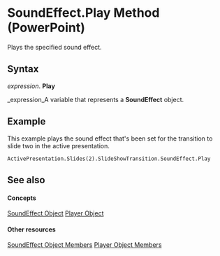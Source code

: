 
# SoundEffect.Play Method (PowerPoint)

Plays the specified sound effect.


## Syntax

 _expression_. **Play**

 _expression_A variable that represents a  **SoundEffect** object.


## Example

This example plays the sound effect that's been set for the transition to slide two in the active presentation.


```
ActivePresentation.Slides(2).SlideShowTransition.SoundEffect.Play
```


## See also


#### Concepts


 [SoundEffect Object](216e8bed-e6d7-e751-4d53-1c9902ddb89f.md)
 [Player Object](3ed83db7-a554-97ab-f906-f9d220ef494b.md)
#### Other resources


 [SoundEffect Object Members](e3d91abd-9e7b-fc34-5bc6-f54d90c50469.md)
 [Player Object Members](26c28892-20c0-3bbd-d7fe-1d5a3121da34.md)
